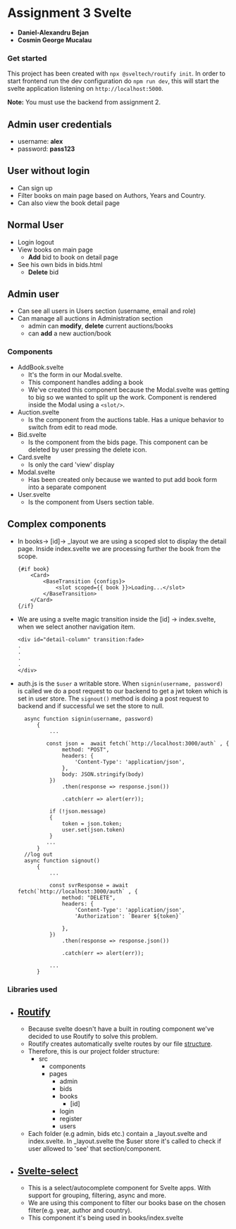 # Assignment 3 Svelte

- **Daniel-Alexandru Bejan**
- **Cosmin George Mucalau**

### Get started

This project has been created with `npx @sveltech/routify init`. In order to start frontend run the dev configuration do `npm run dev`, this will start the svelte application listening on `http://localhost:5000`.

**Note:** 
You must use the backend from assignment 2.

## Admin user credentials
- username: __alex__
- password: __pass123__

## User without login

- Can sign up
- Filter books on main page based on Authors, Years and Country.
- Can also view the book detail page 

## Normal User

- Login logout
- View books on main page
    - __Add__ bid to book on detail page
- See his own bids in bids.html
    - __Delete__ bid 

## Admin user 

- Can see all users in Users section (username, email and role)
- Can manage all auctions in Administration section 
    - admin can **modify**, **delete** current auctions/books
    - can **add** a new auction/book

### Components

- AddBook.svelte
    - It's the form in our Modal.svelte. 
    - This component handles adding a book 
    - We've created this component because the Modal.svelte was getting to big so we wanted to split up the work. Component is rendered inside the Modal using a `<slot/>`. 
- Auction.svelte
    - Is the component from the auctions table. Has a unique behavior to switch from edit to read mode.
- Bid.svelte
    - Is the component from the bids page. This component can be deleted by user pressing the delete icon.
- Card.svelte 
    - Is only the card 'view' display
- Modal.svelte
    - Has been created only because we wanted to put add book form into a separate component
- User.svelte 
    - Is the component from Users section table.
 
## Complex components

- In books-> [id]-> _layout we are using a scoped slot to display the detail page. Inside index.svelte we are processing further the book from the scope.       
    ```
    {#if book}
        <Card>
            <BaseTransition {configs}>
                <slot scoped={{ book }}>Loading...</slot>
            </BaseTransition>
        </Card>
    {/if}
    ```
- We are using a svelte magic transition inside the [id] -> index.svelte, when we select another navigation item. 
    ```
    <div id="detail-column" transition:fade>
    .
    .
    .
    .
    </div>
    ```
- auth.js is the `$user` a writable store. When `signin(username, password)` is called we do a post request to our backend to get a jwt token which is set in user store. The `signout()` method is doing a post request to backend and if successful we set the store to null.
  ```
    async function signin(username, password)
        {
            ...
    
           const json =  await fetch(`http://localhost:3000/auth` , {
                method: "POST",
                headers: {
                    'Content-Type': 'application/json',
                },
                body: JSON.stringify(body)
            })
                .then(response => response.json())
    
                .catch(err => alert(err));
    
            if (!json.message)
            {
                token = json.token;
                user.set(json.token)
            }
           ...
        }
    //log out
    async function signout()
        {
            ...
  
            const svrResponse = await fetch(`http://localhost:3000/auth` , {
                method: "DELETE",
                headers: {
                    'Content-Type': 'application/json',
                    'Authorization': `Bearer ${token}`
    
                },
            })
                .then(response => response.json())
    
                .catch(err => alert(err));
    
            ...
        }
  ```

### Libraries used

- ## [Routify](https://routify.dev/)
    - Because svelte doesn't have a built in routing component we've decided to use Routify to solve this problem. 
    - Routify creates automatically svelte routes by our file [structure](https://routify.dev/guide/starter-Template).
    - Therefore, this is our project folder structure:
        - src
            - components
            - pages
                - admin
                - bids
                - books
                    - [id]
                - login
                - register
                - users
    - Each folder (e.g admin, bids etc.) contain a _layout.svelte and index.svelte. In _layout.svelte the $user store it's called to check if user allowed to 'see' that section/component.
- ## [Svelte-select](https://www.npmjs.com/package/svelte-select)   
    - This is a select/autocomplete component for Svelte apps. With support for grouping, filtering, async and more.
    - We are using this component to filter our books base on the chosen filter(e.g. year, author and country).
    - This component it's being used in books/index.svelte
     
   